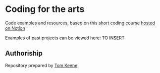 # Coding for the arts
Code examples and resources, based on this  short coding course
[hosted on Notion](https://anthillsocial.notion.site/anthillsocial/Coding-for-the-arts-87d747bca56c41caa78496b32ff293fd) 

Examples of past projects can be viewed here:
TO INSERT


## Authoriship
Repository prepared by [Tom Keene](www.theanthillsocial.co.uk).      